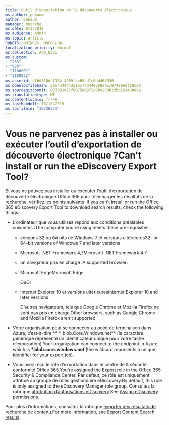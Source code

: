```yaml
---
title: Outil d’exportation de la découverte électronique
ms.author: pebaum
author: pebaum
manager: mnirkhe
ms.date: 8/3/2018
ms.audience: Admin
ms.topic: article
ROBOTS: NOINDEX, NOFOLLOW
localization_priority: Normal
ms.collection: Adm_O365
ms.custom:
- "263"
- "928"
- "1100001"
- "3100022"
ms.assetid: b16d310d-1134-4959-be68-d1c0ad463930
ms.openlocfilehash: 5a54344d43d16c77d440768aa1c87489edf10ca0
ms.sourcegitcommit: 037331d71f06750d972c0b6278b23bb15c4806ca
ms.translationtype: MT
ms.contentlocale: fr-FR
ms.lasthandoff: 10/18/2019
ms.locfileid: "36736323"
---
```

# <a name="cant-install-or-run-the-ediscovery-export-tool"></a><span data-ttu-id="856c9-102">Vous ne parvenez pas à installer ou exécuter l’outil d’exportation de découverte électronique ?</span><span class="sxs-lookup"><span data-stu-id="856c9-102">Can't install or run the eDiscovery Export Tool?</span></span>

<span data-ttu-id="856c9-103">Si vous ne pouvez pas installer ou exécuter l’outil d’exportation de découverte électronique Office 365 pour télécharger les résultats de la recherche, vérifiez les points suivants :</span><span class="sxs-lookup"><span data-stu-id="856c9-103">If you can't install or run the Office 365 eDiscovery Export Tool to download search results, check the following things:</span></span>
  
- <span data-ttu-id="856c9-104">L’ordinateur que vous utilisez répond aux conditions préalables suivantes :</span><span class="sxs-lookup"><span data-stu-id="856c9-104">The computer you're using meets these pre-requisites:</span></span>

  - <span data-ttu-id="856c9-105">versions 32 ou 64 bits de Windows 7 et versions ultérieures</span><span class="sxs-lookup"><span data-stu-id="856c9-105">32- or 64-bit versions of Windows 7 and later versions</span></span>

  - <span data-ttu-id="856c9-106">Microsoft .NET Framework 4,7</span><span class="sxs-lookup"><span data-stu-id="856c9-106">Microsoft .NET Framework 4.7</span></span>

  - <span data-ttu-id="856c9-107">un navigateur pris en charge :</span><span class="sxs-lookup"><span data-stu-id="856c9-107">A supported browser:</span></span>

  - <span data-ttu-id="856c9-108">Microsoft Edge</span><span class="sxs-lookup"><span data-stu-id="856c9-108">Microsoft Edge</span></span>

    <span data-ttu-id="856c9-109">Ou</span><span class="sxs-lookup"><span data-stu-id="856c9-109">Or</span></span>

  - <span data-ttu-id="856c9-110">Internet Explorer 10 et versions ultérieures</span><span class="sxs-lookup"><span data-stu-id="856c9-110">Internet Explorer 10 and later versions</span></span>

    <span data-ttu-id="856c9-111">D’autres navigateurs, tels que Google Chrome et Mozilla Firefox ne sont pas pris en charge.</span><span class="sxs-lookup"><span data-stu-id="856c9-111">Other browsers, such as Google Chrome and Mozilla Firefox aren't supported.</span></span>

- <span data-ttu-id="856c9-112">Votre organisation peut se connecter au point de terminaison dans Azure, c’est-à-dire \*\* \*. blob.Core.Windows.net\*\* (le caractère générique représente un identificateur unique pour votre tâche d’exportation).</span><span class="sxs-lookup"><span data-stu-id="856c9-112">Your organization can connect to the endpoint in Azure, which is **\*.blob.core.windows.net** (the wildcard represents a unique identifier for your export job).</span></span>

- <span data-ttu-id="856c9-113">Vous avez reçu le rôle d’exportation dans le centre de &amp; sécurité conformité Office 365.</span><span class="sxs-lookup"><span data-stu-id="856c9-113">You're assigned the Export role in the Office 365 Security &amp; Compliance Center.</span></span> <span data-ttu-id="856c9-114">Par défaut, ce rôle est uniquement attribué au groupe de rôles gestionnaire eDiscovery.</span><span class="sxs-lookup"><span data-stu-id="856c9-114">By default, this role is only assigned to the eDiscovery Manager role group.</span></span> <span data-ttu-id="856c9-115">Consultez la rubrique [attribution d’autorisations eDiscovery](https://docs.microsoft.com/office365/securitycompliance/assign-ediscovery-permissions).</span><span class="sxs-lookup"><span data-stu-id="856c9-115">See [Assign eDiscovery permissions](https://docs.microsoft.com/office365/securitycompliance/assign-ediscovery-permissions).</span></span>

<span data-ttu-id="856c9-116">Pour plus d’informations, consultez la rubrique [exporter des résultats de recherche de contenu](https://docs.microsoft.com/office365/securitycompliance/export-search-results).</span><span class="sxs-lookup"><span data-stu-id="856c9-116">For more information, see [Export Content Search results](https://docs.microsoft.com/office365/securitycompliance/export-search-results).</span></span>
  